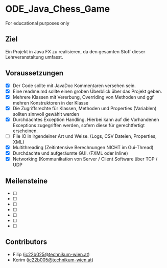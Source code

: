 # ODE_Java_Chess_Game
For educational purposes only

## Ziel
Ein Projekt in Java FX zu realisieren, da den gesamten Stoff dieser Lehrveranstaltung umfasst.



## Voraussetzungen
- [x] Der Code sollte mit JavaDoc Kommentaren versehen sein.<br>
- [x] Eine readme.md sollte einen groben Überblick über das Projekt geben.<br>
- [x] Mehrere Klassen mit Vererbung, Overriding von Methoden und ggf mehren Konstruktoren in der Klasse<br>
- [x] Die Zugriffsrechte für Klassen, Methoden und Properties (Variablen) sollten sinnvoll gewählt werden<br>
- [x] Durchdachtes Exception Handling. Hierbei kann auf die Vorhandenen Exceptions zugegriffen werden, sofern diese für gerechtfertigt erscheinen.<br>
- [ ] File IO in irgendeiner Art und Weise. (Logs, CSV Dateien, Properties, XML)<br>
- [x] Multithreading (Zeitintensive Berechnungen NICHT im Gui-Thread)<br>
- [x] Durchdachte und aufgeräumte GUI. (FXML oder Inline)<br>
- [x] Networking (Kommunikation von Server / Client Software über TCP / UDP

## Meilensteine
- [ ] 
- [ ]
- [ ]
- [ ]
- [ ]
- [ ]
- [ ]
## Contributors
- Filip (ic22b025@technikum-wien.at)
- Kerim (ic22b005@technikum-wien.at)
